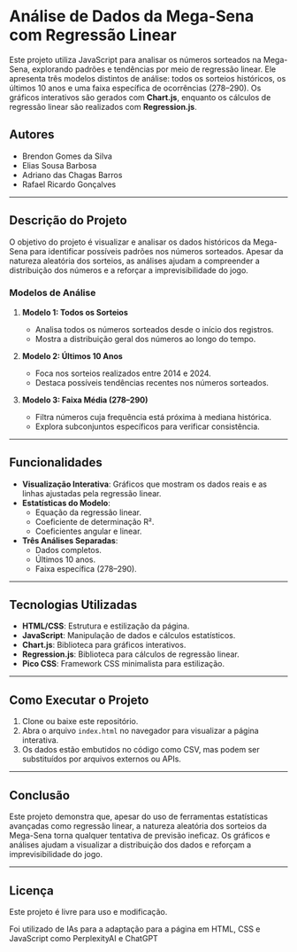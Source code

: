 # **Análise de Dados da Mega-Sena com Regressão Linear**

Este projeto utiliza JavaScript para analisar os números sorteados na Mega-Sena, explorando padrões e tendências por meio de regressão linear. Ele apresenta três modelos distintos de análise: todos os sorteios históricos, os últimos 10 anos e uma faixa específica de ocorrências (278–290). Os gráficos interativos são gerados com **Chart.js**, enquanto os cálculos de regressão linear são realizados com **Regression.js**.

## Autores

- Brendon Gomes da Silva
- Elias Sousa Barbosa
- Adriano das Chagas Barros
- Rafael Ricardo Gonçalves

---

## **Descrição do Projeto**

O objetivo do projeto é visualizar e analisar os dados históricos da Mega-Sena para identificar possíveis padrões nos números sorteados. Apesar da natureza aleatória dos sorteios, as análises ajudam a compreender a distribuição dos números e a reforçar a imprevisibilidade do jogo.

### **Modelos de Análise**

1. **Modelo 1: Todos os Sorteios**
   - Analisa todos os números sorteados desde o início dos registros.
   - Mostra a distribuição geral dos números ao longo do tempo.

2. **Modelo 2: Últimos 10 Anos**
   - Foca nos sorteios realizados entre 2014 e 2024.
   - Destaca possíveis tendências recentes nos números sorteados.

3. **Modelo 3: Faixa Média (278–290)**
   - Filtra números cuja frequência está próxima à mediana histórica.
   - Explora subconjuntos específicos para verificar consistência.

---

## **Funcionalidades**

- **Visualização Interativa**: Gráficos que mostram os dados reais e as linhas ajustadas pela regressão linear.
- **Estatísticas do Modelo**:
  - Equação da regressão linear.
  - Coeficiente de determinação R².
  - Coeficientes angular e linear.
- **Três Análises Separadas**:
  - Dados completos.
  - Últimos 10 anos.
  - Faixa específica (278–290).

---

## **Tecnologias Utilizadas**

- **HTML/CSS**: Estrutura e estilização da página.
- **JavaScript**: Manipulação de dados e cálculos estatísticos.
- **Chart.js**: Biblioteca para gráficos interativos.
- **Regression.js**: Biblioteca para cálculos de regressão linear.
- **Pico CSS**: Framework CSS minimalista para estilização.

---

## **Como Executar o Projeto**

1. Clone ou baixe este repositório.
2. Abra o arquivo `index.html` no navegador para visualizar a página interativa.
3. Os dados estão embutidos no código como CSV, mas podem ser substituídos por arquivos externos ou APIs.

---

## **Conclusão**

Este projeto demonstra que, apesar do uso de ferramentas estatísticas avançadas como regressão linear, a natureza aleatória dos sorteios da Mega-Sena torna qualquer tentativa de previsão ineficaz. Os gráficos e análises ajudam a visualizar a distribuição dos dados e reforçam a imprevisibilidade do jogo.

---

## **Licença**

Este projeto é livre para uso e modificação.

Foi utilizado de IAs para a adaptação para a página em HTML, CSS e JavaScript como PerplexityAI e ChatGPT
